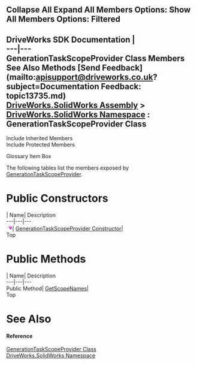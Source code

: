 Collapse All Expand All Members Options: Show All  Members Options: Filtered   
---  
DriveWorks SDK Documentation  |   
---|---  
GenerationTaskScopeProvider Class Members   
See Also Methods [Send Feedback](mailto:apisupport@driveworks.co.uk?subject=Documentation Feedback: topic13735.md)  
[DriveWorks.SolidWorks Assembly](topic13342.md) > [DriveWorks.SolidWorks Namespace](topic13345.md) : GenerationTaskScopeProvider Class  
---  
  
Include Inherited Members    
Include Protected Members  


Glossary Item Box

The following tables list the members exposed by [GenerationTaskScopeProvider](topic13735.md).

# Public Constructors

| Name| Description  
---|---|---  
![Public Constructor](dotnetimages/publicConstructor.gif)| [GenerationTaskScopeProvider Constructor](topic13741.md)|   
Top

# Public Methods

| Name| Description  
---|---|---  
Public Method| [GetScopeNames](topic13742.md)|   
Top

# See Also

#### Reference

[GenerationTaskScopeProvider Class](topic13735.md)   
[DriveWorks.SolidWorks Namespace](topic13345.md)


